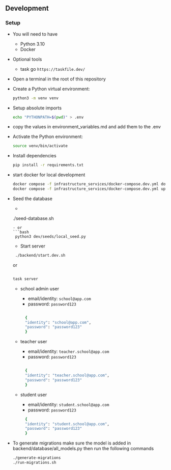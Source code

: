 ## Development

### Setup

- You will need to have

  - Python 3.10
  - Docker

- Optional tools
    - task go `https://taskfile.dev/`
  
- Open a terminal in the root of this repository

- Create a Python virtual environment:

  ```bash
  python3 -m venv venv
  ```
- Setup absolute imports
  ```bash
  echo "PYTHONPATH=$(pwd)" > .env
  ```
- copy the values in environment_variables.md and add them to the .env

- Activate the Python environment:

  ```bash
  source venv/bin/activate
  ```

- Install dependencies

  ```bash
  pip install -r requirements.txt
  ```
- start docker for local development
  ```bash
  docker compose -f infrastructure_services/docker-compose.dev.yml down
  docker compose -f infrastructure_services/docker-compose.dev.yml up
  ```
- Seed the database
  - ```bash

  ./seed-database.sh 

  ```
  - or 
  ```bash
   python3 dev/seeds/local_seed.py
  ```
  - Start server

  ```bash
   ./backend/start.dev.sh
   ````
   or 

  ```bash
  
  task server
  ```
  - school admin user
    - email/identity: `school@app.com`
    - password: `password123`


    ```bash

      {
      "identity": "school@app.com",
      "password": "password123"
      }

    ```

  - teacher user
    - email/identity: `teacher.school@app.com`
    - password: `password123`


    ```bash

      {
      "identity": "teacher.school@app.com",
      "password": "password123"
      }

    ```
    

  - student user
    - email/identity: `student.school@app.com`
    - password: `password123`



    ```bash
      {
      "identity": "student.school@app.com",
      "password": "password123"
      }
    ```

- To generate migrations make sure the model is added in backend/database/all_models.py then run the following commands

  ```bash
  ./generate-migrations
  ./run-migrations.sh
  ```
